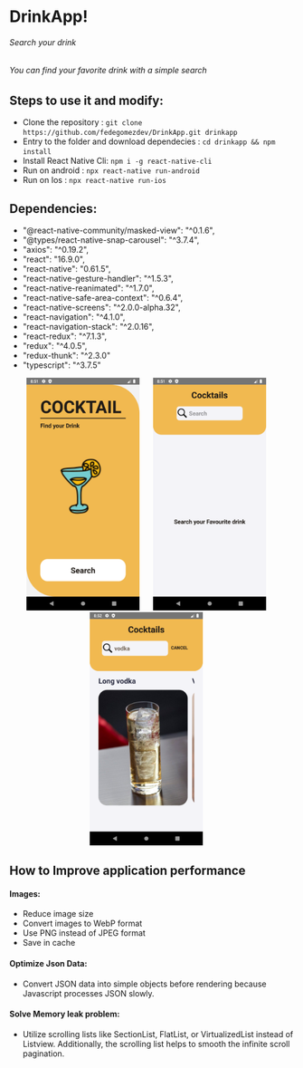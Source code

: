# DrinkApp!
###### Search your drink

###### You can find your favorite drink with a simple search

## Steps to use it and modify:
- Clone the repository : `git clone https://github.com/fedegomezdev/DrinkApp.git drinkapp`
- Entry to the folder and download dependecies : `cd drinkapp && npm install`
- Install React Native Cli: `npm i -g react-native-cli`
- Run on android : `npx react-native run-android`
- Run on Ios : `npx react-native run-ios`





## Dependencies:
- "@react-native-community/masked-view": "^0.1.6",
- "@types/react-native-snap-carousel": "^3.7.4",
- "axios": "^0.19.2",
- "react": "16.9.0",
- "react-native": "0.61.5",
- "react-native-gesture-handler": "^1.5.3",
- "react-native-reanimated": "^1.7.0",
- "react-native-safe-area-context": "^0.6.4",
- "react-native-screens": "^2.0.0-alpha.32",
- "react-navigation": "^4.1.0",
- "react-navigation-stack": "^2.0.16",
- "react-redux": "^7.1.3",
- "redux": "^4.0.5",
- "redux-thunk": "^2.3.0"
- "typescript": "^3.7.5"

<p align="center" >
  <img src="/src/assets/images/Screenshot_1581897109.png" width="200"  title="Home" style="margin-right:20px">
  <img src="/src/assets/images/Screenshot_1581897112.png" width="200" alt="Search" style="margin-right:20px">
  <img src="/src/assets/images/Screenshot_1581897131.png" width="200" alt="Searching drink" style="margin-right:20px">
</p>




## How to Improve application performance
#### Images:
- Reduce image size
- Convert images to WebP format
- Use PNG instead of JPEG format
- Save in cache

#### Optimize Json Data:
- Convert JSON data into simple objects before rendering because Javascript processes JSON slowly.

#### Solve Memory leak problem:
- Utilize scrolling lists like SectionList, FlatList, or VirtualizedList instead of Listview. Additionally, the scrolling list helps to smooth the infinite scroll pagination.